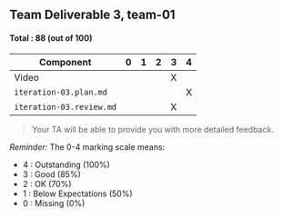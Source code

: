 ## Team Deliverable 3, team-01

#### Total : 88 (out of 100)

| Component   | 0    |  1   |  2   |  3   |  4   |
| ----------- | ---- | ---- | ---- | ---- | ---- |
| Video             |   |   |   | X |   |
| `iteration-03.plan.md`   |   |   |   |   | X |
| `iteration-03.review.md` |   |   |   | X |   |


 > Your TA will be able to provide you with more detailed feedback.

_Reminder:_ The 0-4 marking scale means:

 * 4 : Outstanding (100%)
 * 3 : Good (85%)
 * 2 : OK (70%)
 * 1 : Below Expectations (50%)
 * 0 : Missing (0%)

